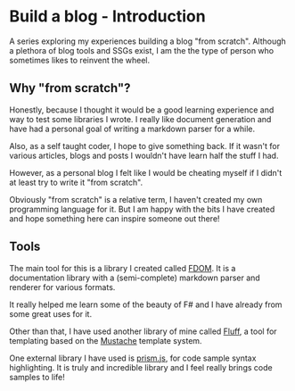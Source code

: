 ﻿<meta name="daria:article_id" content="build_a_blog_part_1">
<meta name="daria:title" content="Part 1">
<meta name="daria:title_slug" content="part_1">
<meta name="daria:order" content="0">
<meta name="daria:created_on" content="2022-06-21">
<meta name="daria:tags" content="fsharp,markdown,general">
<meta name="daria:image_id" content="pch">

# Build a blog - Introduction

A series exploring my experiences building a blog "from scratch". 
Although a plethora of blog tools and SSGs exist, I am the the type of person who sometimes likes to reinvent the wheel.

## Why "from scratch"?

Honestly, because I thought it would be a good learning experience and way to test some libraries I wrote.
I really like document generation and have had a personal goal of writing a markdown parser for a while.

Also, as a self taught coder, I hope to give something back.
If it wasn't for various articles, blogs and posts I wouldn't have learn half the stuff I had.

However, as a personal blog I felt like I would be cheating myself if I didn't at least try to write it "from scratch".

Obviously "from scratch" is a relative term, I haven't created my own programming language for it.
But I am happy with the bits I have created and hope something here can inspire someone out there!

## Tools

The main tool for this is a library I created called [FDOM](https://github.com/mc738/FDOM).
It is a documentation library with a (semi-complete) markdown parser and renderer for various formats.

It really helped me learn some of the beauty of F# and I have already from some great uses for it.

Other than that, I have used another library of mine called [Fluff](https://github.com/mc738/Fluff),
a tool for templating based on the [Mustache](https://en.wikipedia.org/wiki/Mustache_%28template_system%29) template system.

One external library I have used is [prism.js](https://prismjs.com/), for code sample syntax highlighting.
It is truly and incredible library and I feel really brings code samples to life!
